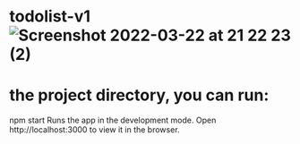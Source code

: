 # todolist-v1![Screenshot 2022-03-22 at 21 22 23 (2)](https://user-images.githubusercontent.com/62755319/160301459-6ffad3ae-5baa-4df6-9460-567975af599f.png)


# the project directory, you can run:

npm start
Runs the app in the development mode.
Open http://localhost:3000 to view it in the browser.


